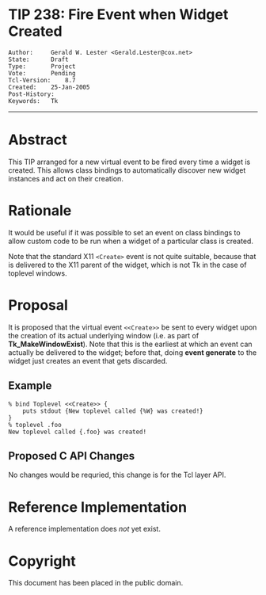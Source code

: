 # TIP 238: Fire Event when Widget Created
	Author:		Gerald W. Lester <Gerald.Lester@cox.net>
	State:		Draft
	Type:		Project
	Vote:		Pending
	Tcl-Version:	8.7
	Created:	25-Jan-2005
	Post-History:   
	Keywords:	Tk
-----

# Abstract

This TIP arranged for a new virtual event to be fired every time a widget is
created. This allows class bindings to automatically discover new widget
instances and act on their creation.

# Rationale

It would be useful if it was possible to set an event on class bindings to
allow custom code to be run when a widget of a particular class is created.

Note that the standard X11 `<Create>` event is not quite suitable, because that
is delivered to the X11 parent of the widget, which is not Tk in the case of
toplevel windows.

# Proposal

It is proposed that the virtual event `<<Create>>` be sent to every widget upon
the creation of its actual underlying window \(i.e. as part of
**Tk\_MakeWindowExist**\). Note that this is the earliest at which an event
can actually be delivered to the widget; before that, doing **event
generate** to the widget just creates an event that gets discarded.

## Example

	% bind Toplevel <<Create>> {
	    puts stdout {New toplevel called {%W} was created!}
	}
	% toplevel .foo
	New toplevel called {.foo} was created!

## Proposed C API Changes

No changes would be requried, this change is for the Tcl layer API.

# Reference Implementation

A reference implementation does _not_ yet exist.

# Copyright

This document has been placed in the public domain.

